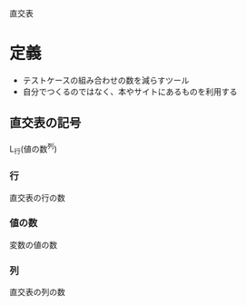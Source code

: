 直交表
# 定義
- テストケースの組み合わせの数を減らすツール
- 自分でつくるのではなく、本やサイトにあるものを利用する

## 直交表の記号
L<sub>行</sub>(値の数<sup>列</sup>)

### 行
直交表の行の数

### 値の数
変数の値の数

### 列
直交表の列の数
